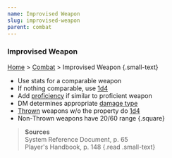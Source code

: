 ```yaml
---
name: Improvised Weapon
slug: improvised-weapon
parent: combat
---
```

### Improvised Weapon
[Home](dm-operations-center) > [Combat](combat) > Improvised Weapon {.small-text}

- Use stats for a comparable weapon
- If nothing comparable, use [1d4](/roll/1d4)
- Add [proficiency](proficiency-bonus) if similar to proficient weapon
- DM determines appropriate [damage type](damage-type)
- [Thrown](weapon-properties) weapons w/o the property do [1d4](/roll/1d4)
- Non-Thrown weapons have 20/60 range
{.square}

> **Sources** <br/>
> System Reference Document, p. 65<br/>
> Player's Handbook, p. 148
{.read .small-text}